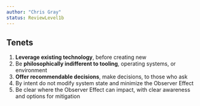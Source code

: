 ```yaml
---
author: "Chris Gray"
status: ReviewLevel1b
---
```


## Tenets


<!--start-TenetOverview-->
1.  **Leverage existing technology**, before creating new
2.  Be **philosophically indifferent to tooling**, operating systems, or
    environment
3.  **Offer recommendable decisions**, make decisions, to those who ask
4.  By intent do not modify system state and minimize the Observer Effect
5.  Be clear where the Observer Effect can impact, with clear awareness and options for mitigation
<!--end-TenetOverview-->